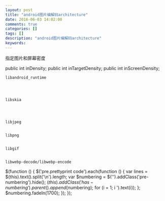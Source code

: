 ```yaml
---
layout: post
title: "android图片编解码architecture"
date: 2016-06-03 14:02:00 
comments: true
categories: []
tags: []
description: "android图片编解码architecture"
keywords: 
---
```



 
  
   指定图片和屏幕密度
  
  public int inDensity;
public int inTargetDensity;
public int inScreenDensity;
  
   
  
  
   
    libandroid_runtime
   
  
  
   
    libskia
   
  
  
   
    libjpeg
   
   
    libpng
   
   
    libgif
   
   
    libwebp-decode/libwebp-encode
   
  
 
 
  $(function () {
                $('pre.prettyprint code').each(function () {
                    var lines = $(this).text().split('\n').length;
                    var $numbering = $('').addClass('pre-numbering').hide();
                    $(this).addClass('has-numbering').parent().append($numbering);
                    for (i = 1; i ').text(i));
                    };
                    $numbering.fadeIn(1700);
                });
            });
 



